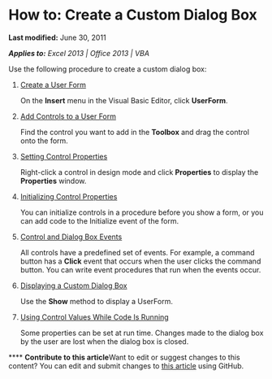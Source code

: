 
# How to: Create a Custom Dialog Box

 **Last modified:** June 30, 2011

 _**Applies to:** Excel 2013 | Office 2013 | VBA_

Use the following procedure to create a custom dialog box:


1.  [Create a User Form](edfa337f-0cb4-480e-4563-66ab45515e8d.md)
    
    On the  **Insert** menu in the Visual Basic Editor, click **UserForm**.
    
2.  [Add Controls to a User Form](a545be34-b5ed-0146-8de7-422dd4732817.md)
    
    Find the control you want to add in the  **Toolbox** and drag the control onto the form.
    
3.  [Setting Control Properties](43952d29-c351-b827-6985-e18b59ddc571.md)
    
    Right-click a control in design mode and click  **Properties** to display the **Properties** window.
    
4.  [Initializing Control Properties](7d9d256c-c9e5-b45a-4da9-745d58cb666b.md)
    
    You can initialize controls in a procedure before you show a form, or you can add code to the Initialize event of the form.
    
5.  [Control and Dialog Box Events](c494c76d-a712-d3fc-1eb2-37680b2239c3.md)
    
    All controls have a predefined set of events. For example, a command button has a  **Click** event that occurs when the user clicks the command button. You can write event procedures that run when the events occur.
    
6.  [Displaying a Custom Dialog Box](75f7a1f2-3682-fca1-320b-a5bd5d65158b.md)
    
    Use the  **Show** method to display a UserForm.
    
7.  [Using Control Values While Code Is Running](71975020-fbda-69d4-42ad-eb6e7a3cb8f5.md)
    
    Some properties can be set at run time. Changes made to the dialog box by the user are lost when the dialog box is closed.
    

****   **Contribute to this article**Want to edit or suggest changes to this content? You can edit and submit changes to  [this article](https://github.com/jhershey00/VBA_Excel_Test/OpenXMLCon/articles/ee156753-b6f8-3394-0a4c-a3940026579d.md) using GitHub.

